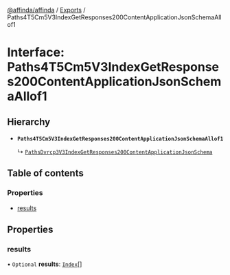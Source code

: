 [@affinda/affinda](../README.md) / [Exports](../modules.md) / Paths4T5Cm5V3IndexGetResponses200ContentApplicationJsonSchemaAllof1

# Interface: Paths4T5Cm5V3IndexGetResponses200ContentApplicationJsonSchemaAllof1

## Hierarchy

- **`Paths4T5Cm5V3IndexGetResponses200ContentApplicationJsonSchemaAllof1`**

  ↳ [`PathsDvrcp3V3IndexGetResponses200ContentApplicationJsonSchema`](PathsDvrcp3V3IndexGetResponses200ContentApplicationJsonSchema.md)

## Table of contents

### Properties

- [results](Paths4T5Cm5V3IndexGetResponses200ContentApplicationJsonSchemaAllof1.md#results)

## Properties

### results

• `Optional` **results**: [`Index`](Index.md)[]
